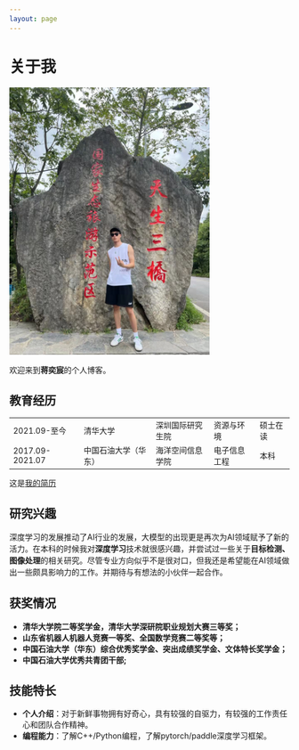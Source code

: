 ```yaml
---
layout: page
---
```


# 关于我

<img src="images\yichen.jpg" class="floatpic" width="360" height="480">

欢迎来到**蒋奕宸**的个人博客。

## 教育经历

<table>
  <tr>
    <td>2021.09-至今 </td>
    <td>清华大学</td>
    <td>深圳国际研究生院</td>
    <td>资源与环境</td>
    <td>硕士在读</td>
  </tr>
  <tr>
    <td>2017.09-2021.07  </td>
    <td>中国石油大学（华东）</td>
    <td>海洋空间信息学院</td>
    <td>电子信息工程</td>
    <td>本科</td>
  </tr>
</table>

这是[我的简历](./file/%E4%BA%92%E8%81%94%E7%BD%91%E4%BF%A1%E6%81%AF%E4%BA%A7%E4%B8%9A%E9%A2%86%E5%9F%9F%E6%B1%82%E8%81%8C.pdf)


## 研究兴趣
<span style="line-height: 1.5;">深度学习的发展推动了AI行业的发展，大模型的出现更是再次为AI领域赋予了新的活力。在本科的时候我对**深度学习**技术就很感兴趣，并尝试过一些关于**目标检测、图像处理**的相关研究。尽管专业方向似乎不是很对口，但我还是希望能在AI领域做出一些颇具影响力的工作。并期待与有想法的小伙伴一起合作。</span>


## 获奖情况

- **清华大学院二等奖学金，清华大学深研院职业规划大赛三等奖；**
- **山东省机器人机器人竞赛一等奖、全国数学竞赛二等奖等；**
- **中国石油大学（华东）综合优秀奖学金、突出成绩奖学金、文体特长奖学金；**
- **中国石油大学优秀共青团干部;**

## 技能特长

- **个人介绍**：对于新鲜事物拥有好奇心，具有较强的自驱力，有较强的工作责任心和团队合作精神。
- **编程能力**：了解C++/Python编程，了解pytorch/paddle深度学习框架。










